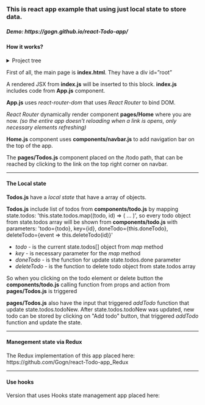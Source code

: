<h3>This is react app example that using just local state to store data.</h5>
<h5>Demo: https://gogn.github.io/react-Todo-app/</h5>
          <h4>How it works?</h4>
          <details>
            <summary>Project tree</summary>
            <p>.</p>
            <p>├── App.js</p>
            <p>├── components</p>
            <p>│   ├── navbar.js</p>
            <p>│   └── todo.js</p>
            <p>├── index.css</p>
            <p>├── index.js</p>
            <p>├── pages</p>
            <p>│   ├── Home.js</p>
            <p>│   └── Todos.js</p>
            <p>└── serviceWorker.js</p>
          </details>
  <article>
            <p>First of all, the main page is <strong>index.html</strong>. They have a div id=”root” </p>
            <p>A rendered JSX from <strong>index.js</strong> will be inserted to this block. <strong>index.js</strong> includes code from <strong>App.js</strong> component.</p>
            <p><strong>App.js</strong> uses <i>react-router-dom</i> that uses <i>React Router</i> to bind DOM.</p>
            <p><i>React Router</i> dynamically render component <strong>pages/Home</strong> where you are now. <i>(so the entire app doesn't reloading  when a link is opens, only necessary elements refreshing)</i></p>
            <p><strong>Home.js</strong> component uses <strong>components/navbar.js</strong> to add navigation bar on the top of the app.</p>
            <p>The <strong>pages/Todos.js</strong> component placed on the /todo path, that can be reached by clicking to the link on the top right corner on navbar.</p>
            <hr/>
            <h4>The Local state</h4>
            <p><strong>Todos.js</strong> have a <i>local state</i> that have a array of objects.</p>
            <p><strong>Todos.js</strong> include list of todos from <strong>components/todo.js</strong> by mapping state.todos: 'this.state.todos.map((todo, id) => ( ... )',
              so every todo object from state.todos array will be shown from <strong>components/todo.js </strong>
              with parameters: 'todo={todo}, key={id}, doneTodo={this.doneTodo}, deleteTodo={event => this.deleteTodo(id)}'</p>
            <ul>
              <li><i>todo</i> - is the current state.todos[] object from <i>map</i> method</li>
              <li><i>key</i> - is necessary parameter for the <i>map</i> method</li>
              <li><i>doneTodo</i> - is the function for update state.todos.done parameter</li>
              <li><i>deleteTodo</i> - is the function to delete todo object from state.todos array</li>
            </ul>
            <p>So when you clicking on the todo element or delete button the <strong>components/todo.js</strong>
              calling function from props and action from <strong>pages/Todos.js</strong> is triggered</p>
            <p><strong>pages/Todos.js</strong> also have the input that triggered <i>addTodo</i> function that update state.todos.todoNew.
              After state.todos.todoNew was updated, new todo can be stored by clicking on "Add todo" button, that triggered <i>addTodo</i> function and update the state.</p>
            <hr/>
            <h4>Manegement state via Redux</h4>
            The Redux implementation of this app placed here: https://github.com/Gogn/react-Todo-app_Redux
            <hr/>
            <h4>Use hooks</h4>
            Version that uses Hooks state management app placed here:
          </article>